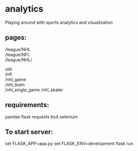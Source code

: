 # analytics #
Playing around with sports analytics and visualization


## pages:  ##
/league/NHL  
/league/NFL  
/league/NHL/<team>  

old:  
/nfl  
/nhl_game  
/nhl_team  
/nhl_single_game
/nhl_skater  

## requirements:  ##
pandas
flask
requests
bs4
selenium  

## To start server:  ##
set FLASK_APP=app.py
set FLASK_ENV=development
flask run
